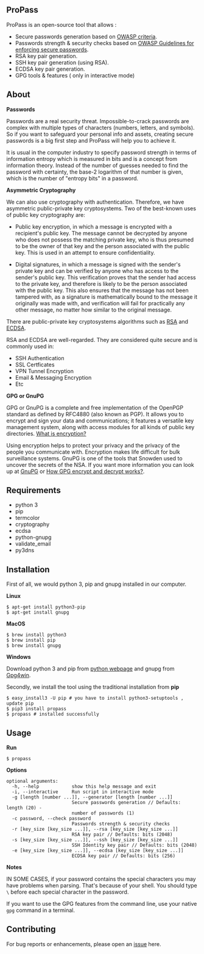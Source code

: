 ProPass
----------

ProPass is an open-source tool that allows :

   - Secure passwords generation based on [OWASP criteria].
   - Passwords strength & security checks based on [OWASP Guidelines for enforcing secure passwords].
   - RSA key pair generation.
   - SSH key pair generation (using RSA).
   - ECDSA key pair generation.
   - GPG tools & features ( only in interactive mode)

About
-----------------

**Passwords**

Passwords are a real security threat. Impossible-to-crack passwords are complex with multiple types of 
characters (numbers, letters, and symbols). 
So if you want to safeguard your personal info and assets, creating secure passwords is a big first step and 
ProPass will help you to achieve it.

It is usual in the computer industry to specify password strength in terms of information entropy which is measured 
in bits and is a concept from information theory. Instead of the number of guesses needed to find the password 
with certainty, the base-2 logarithm of that number is given, which is the number of "entropy bits" in a password.

**Asymmetric Cryptography**

We can also use cryptography with authentication. Therefore, we have asymmetric public-private key cryptosystems. Two of the best-known uses of 
public key cryptography are:

   - Public key encryption, in which a message is encrypted with a recipient's public key. The message cannot be 
     decrypted by anyone who does not possess the matching private key, who is thus presumed to be the owner of that 
     key and the person associated with the public key. This is used in an attempt to ensure confidentiality.
     
   - Digital signatures, in which a message is signed with the sender's private key and can be verified by 
     anyone who has access to the sender's public key. This verification proves that the sender had access to the 
     private key, and therefore is likely to be the person associated with the public key. This also ensures that 
     the message has not been tampered with, as a signature is mathematically bound to the message it originally was 
     made with, and verification will fail for practically any other message, no matter how similar to the original 
     message.
     
There are public-private key cryptosystems algorithms such as [RSA] and [ECDSA].

RSA and ECDSA are well-regarded. They are considered quite secure and is commonly used in:

   - SSH Authentication
   - SSL Certficates
   - VPN Tunnel Encryption
   - Email & Messaging Encryption
   - Etc

**GPG or GnuPG**

GPG or GnuPG is a complete and free implementation of the OpenPGP standard as defined by RFC4880 (also known as PGP). 
It allows you to encrypt and sign your data and communications; it features a versatile key management system, along 
with access modules for all kinds of public key directories. [What is encryption?]

Using encryption helps to protect your privacy and the privacy of the people you communicate with. Encryption makes 
life difficult for bulk surveillance systems. GnuPG is one of the tools that Snowden used to uncover the secrets of 
the NSA. If you want more information you can look up at [GnuPG] or [How GPG encrypt and decrypt works?].

Requirements
----------
  - python 3
  - pip
  - termcolor
  - cryptography
  - ecdsa
  - python-gnupg
  - validate_email
  - py3dns


Installation
-------------

First of all, we would python 3, pip and gnupg installed in our computer.

**Linux**

 ```
 $ apt-get install python3-pip
 $ apt-get install gnupg
 ```
 
**MacOS**
 ```
 $ brew install python3
 $ brew install pip
 $ brew install gnupg
 ```
 **Windows**
 
 Download python 3 and pip from [python webpage] and gnupg from [Gpg4win].
 
 
Secondly, we install the tool using the traditional installation from **pip**

 ```
 $ easy_install3 -U pip # you have to install python3-setuptools , update pip
 $ pip3 install propass
 $ propass # installed successfully
```

Usage
----------

**Run**
```
$ propass
```

**Options**
```
optional arguments:
  -h, --help            show this help message and exit
  -i, --interactive     Run script in interactive mode
  -g [length [number ...]], --generator [length [number ...]]
                        Secure passwords generation // Defaults: length (20) -
                        number of passwords (1)
  -c password, --check password
                        Passwords strength & security checks
  -r [key_size [key_size ...]], --rsa [key_size [key_size ...]]
                        RSA key pair // Defaults: bits (2048)
  -s [key_size [key_size ...]], --ssh [key_size [key_size ...]]
                        SSH Identity key pair // Defaults: bits (2048)
  -e [key_size [key_size ...]], --ecdsa [key_size [key_size ...]]
                        ECDSA key pair // Defaults: bits (256)

```

**Notes**

IN SOME CASES, if your password contains the special characters you may have problems when parsing. That's because of 
your shell. You should type ``` \ ``` before each special character in the password.

If you want to use the GPG features from the command line, use your native ```gpg``` command in a terminal.

Contributing
------------
For bug reports or enhancements, please open an [issue] here.

[OWASP criteria]: https://www.owasp.org/index.php/Authentication_Cheat_Sheet#Implement_Proper_Password_Strength_Controls
[issue]: https://github.com/OverwatchHeir/ProPass/issues
[python webpage]: https://www.python.org
[OWASP Guidelines for enforcing secure passwords]: https://www.owasp.org/index.php/Authentication_Cheat_Sheet#Implement_Proper_Password_Strength_Controls
[ECDSA]: https://blog.cloudflare.com/ecdsa-the-digital-signature-algorithm-of-a-better-internet
[RSA]: https://www.di-mgt.com.au/rsa_alg.html
[GnuPG]: https://gnupg.org/index.html
[What is encryption?]:https://www.golinuxcloud.com/tutorial-encrypt-decrypt-sign-file-gpg-key-linux/
[How GPG encrypt and decrypt works?]:https://www.golinuxcloud.com/tutorial-encrypt-decrypt-sign-file-gpg-key-linux/
[Gpg4win]: https://www.gpg4win.org/